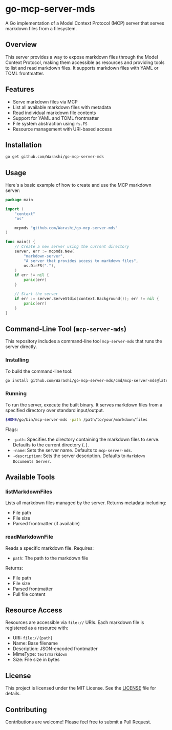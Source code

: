 # go-mcp-server-mds

A Go implementation of a Model Context Protocol (MCP) server that serves markdown files from a filesystem.

## Overview

This server provides a way to expose markdown files through the Model Context Protocol, making them accessible as resources and providing tools to list and read markdown files. It supports markdown files with YAML or TOML frontmatter.

## Features

- Serve markdown files via MCP
- List all available markdown files with metadata
- Read individual markdown file contents
- Support for YAML and TOML frontmatter
- File system abstraction using `fs.FS`
- Resource management with URI-based access

## Installation

```bash
go get github.com/Warashi/go-mcp-server-mds
```

## Usage

Here's a basic example of how to create and use the MCP markdown server:

```go
package main

import (
    "context"
    "os"

    mcpmds "github.com/Warashi/go-mcp-server-mds"
)

func main() {
    // Create a new server using the current directory
    server, err := mcpmds.New(
        "markdown-server",
        "A server that provides access to markdown files",
        os.DirFS("."),
    )
    if err != nil {
        panic(err)
    }

    // Start the server
    if err := server.ServeStdio(context.Background()); err != nil {
        panic(err)
    }
}
```

## Command-Line Tool (`mcp-server-mds`)

This repository includes a command-line tool `mcp-server-mds` that runs the server directly.

### Installing

To build the command-line tool:

```bash
go install github.com/Warashi/go-mcp-server-mds/cmd/mcp-server-mds@latest
```

### Running

To run the server, execute the built binary. It serves markdown files from a specified directory over standard input/output.

```bash
$HOME/go/bin/mcp-server-mds -path /path/to/your/markdown/files
```

Flags:
- `-path`: Specifies the directory containing the markdown files to serve. Defaults to the current directory (`.`).
- `-name`: Sets the server name. Defaults to `mcp-server-mds`.
- `-description`: Sets the server description. Defaults to `Markdown Documents Server`.

## Available Tools

### listMarkdownFiles

Lists all markdown files managed by the server. Returns metadata including:
- File path
- File size
- Parsed frontmatter (if available)

### readMarkdownFile

Reads a specific markdown file. Requires:
- `path`: The path to the markdown file

Returns:
- File path
- File size
- Parsed frontmatter
- Full file content

## Resource Access

Resources are accessible via `file://` URIs. Each markdown file is registered as a resource with:
- URI: `file://{path}`
- Name: Base filename
- Description: JSON-encoded frontmatter
- MimeType: `text/markdown`
- Size: File size in bytes

## License

This project is licensed under the MIT License. See the [LICENSE](./LICENSE) file for details.

## Contributing

Contributions are welcome! Please feel free to submit a Pull Request.
